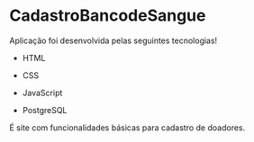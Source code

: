 # CadastroBancodeSangue


Aplicação foi desenvolvida pelas seguintes tecnologias!


* HTML 


* CSS


* JavaScript 


* PostgreSQL 

É site com funcionalidades básicas para cadastro de doadores.
